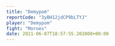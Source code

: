 ```yaml
---
title: "Demypom"
reportCode: "3yBH12jdCP9bLTYJ"
player: "Demypom"
fight: "Moroes"
date: 2021-06-07T18:57:55.202000+00:00
---
```

